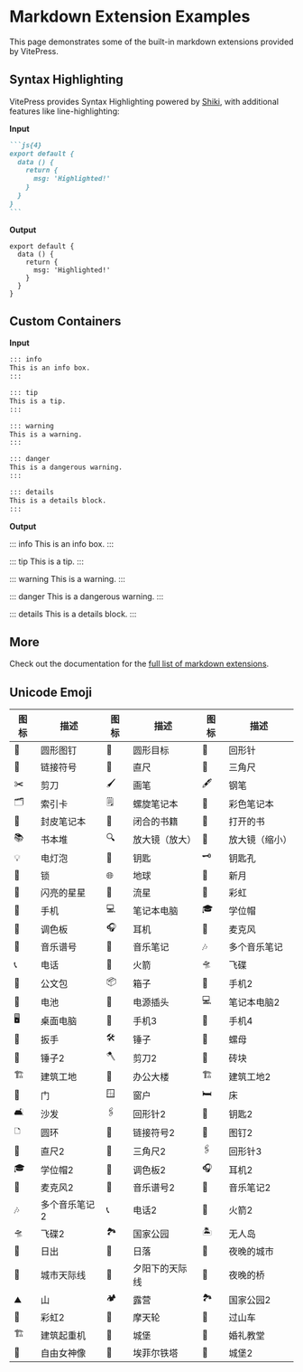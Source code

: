 # Markdown Extension Examples

This page demonstrates some of the built-in markdown extensions provided by VitePress.

## Syntax Highlighting

VitePress provides Syntax Highlighting powered by [Shiki](https://github.com/shikijs/shiki), with additional features like line-highlighting:

**Input**

````md
```js{4}
export default {
  data () {
    return {
      msg: 'Highlighted!'
    }
  }
}
```
````

**Output**

```js{4}
export default {
  data () {
    return {
      msg: 'Highlighted!'
    }
  }
}
```

## Custom Containers

**Input**

```md
::: info
This is an info box.
:::

::: tip
This is a tip.
:::

::: warning
This is a warning.
:::

::: danger
This is a dangerous warning.
:::

::: details
This is a details block.
:::
```

**Output**

::: info
This is an info box.
:::

::: tip
This is a tip.
:::

::: warning
This is a warning.
:::

::: danger
This is a dangerous warning.
:::

::: details
This is a details block.
:::

## More

Check out the documentation for the [full list of markdown extensions](https://vitepress.dev/guide/markdown).

## Unicode Emoji

| **图标** | **描述** | **图标** | **描述** | **图标** | **描述** |
| --- | --- | --- | --- | --- | --- |
| 📌 | 圆形图钉 | 📍 | 圆形目标 | 📎 | 回形针 |
| 🔗 | 链接符号 | 📏 | 直尺 | 📐 | 三角尺 |
| ✂️ | 剪刀 | 🖌️ | 画笔 | 🖋️ | 钢笔 |
| 🗂️ | 索引卡 | 🗒️ | 螺旋笔记本 | 📓 | 彩色笔记本 |
| 📔 | 封皮笔记本 | 📕 | 闭合的书籍 | 📖 | 打开的书 |
| 📚 | 书本堆 | 🔍 | 放大镜（放大） | 🔎 | 放大镜（缩小） |
| 💡 | 电灯泡 | 🔑 | 钥匙 | 🗝️ | 钥匙孔 |
| 🔐 | 锁 | 🌐 | 地球 | 🌙 | 新月 |
| 🌟 | 闪亮的星星 | 🌠 | 流星 | 🌈 | 彩虹 |
| 📱 | 手机 | 💻 | 笔记本电脑 | 🎓 | 学位帽 |
| 🎨 | 调色板 | 🎧 | 耳机 | 🎤 | 麦克风 |
| 🎼 | 音乐谱号 | 🎵 | 音乐笔记 | 🎶 | 多个音乐笔记 |
| 📞 | 电话 | 🚀 | 火箭 | 🛸 | 飞碟 |
| 💼 | 公文包 | 📦 | 箱子 | 📱 | 手机2 |
| 🔋 | 电池 | 🔌 | 电源插头 | 💻 | 笔记本电脑2 |
| 🖥️ | 桌面电脑 | 📱 | 手机3 | 📱 | 手机4 |
| 🔧 | 扳手 | 🛠️ | 锤子 | 🔩 | 螺母 |
| 🔨 | 锤子2 | 🪓 | 剪刀2 | 🧱 | 砖块 |
| 🏗️ | 建筑工地 | 🏢 | 办公大楼 | 🏗️ | 建筑工地2 |
| 🚪 | 门 | 🪟 | 窗户 | 🛏️ | 床 |
| 🛋️ | 沙发 | 🖇️ | 回形针2 | 🔑 | 钥匙2 |
| 🗅 | 圆环 | 🔗 | 链接符号2 | 📌 | 图钉2 |
| 📏 | 直尺2 | 📐 | 三角尺2 | 🖇️ | 回形针3 |
| 🎓 | 学位帽2 | 🎨 | 调色板2 | 🎧 | 耳机2 |
| 🎤 | 麦克风2 | 🎼 | 音乐谱号2 | 🎵 | 音乐笔记2 |
| 🎶 | 多个音乐笔记2 | 📞 | 电话2 | 🚀 | 火箭2 |
| 🛸 | 飞碟2 | 🏞 | 国家公园 | 🏝️ | 无人岛 |
| 🌄 | 日出 | 🌅 | 日落 | 🌃 | 夜晚的城市 |
| 🌆 | 城市天际线 | 🌇 | 夕阳下的天际线 | 🌉 | 夜晚的桥 |
| ⛰️ | 山 | 🏕️ | 露营 | 🏞️ | 国家公园2 |
| 🌈 | 彩虹2 | 🎡 | 摩天轮 | 🎢 | 过山车 |
| 🏗️ | 建筑起重机 | 🏰 | 城堡 | 💒 | 婚礼教堂 |
| 🗽 | 自由女神像 | 🗼 | 埃菲尔铁塔 | 🏰 | 城堡2 |
